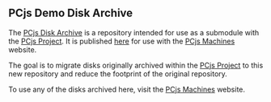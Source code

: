 ## PCjs Demo Disk Archive

The [PCjs Disk Archive](https://github.com/jeffpar/pcjs-demo-disks) is a repository intended for use as a submodule with
the [PCjs Project](https://github.com/jeffpar/pcjs).  It is published [here](https://demo-disks.pcjs.org) for
use with the [PCjs Machines](https://www.pcjs.org/) website.

The goal is to migrate disks originally archived within the [PCjs Project](https://github.com/jeffpar/pcjs) to this
new repository and reduce the footprint of the original repository.

To use any of the disks archived here, visit the [PCjs Machines](https://www.pcjs.org/) website.
